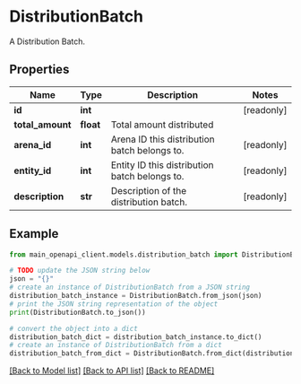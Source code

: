 # DistributionBatch

A Distribution Batch.

## Properties

Name | Type | Description | Notes
------------ | ------------- | ------------- | -------------
**id** | **int** |  | [readonly] 
**total_amount** | **float** | Total amount distributed | 
**arena_id** | **int** | Arena ID this distribution batch belongs to. | [readonly] 
**entity_id** | **int** | Entity ID this distribution batch belongs to. | [readonly] 
**description** | **str** | Description of the distribution batch. | [readonly] 

## Example

```python
from main_openapi_client.models.distribution_batch import DistributionBatch

# TODO update the JSON string below
json = "{}"
# create an instance of DistributionBatch from a JSON string
distribution_batch_instance = DistributionBatch.from_json(json)
# print the JSON string representation of the object
print(DistributionBatch.to_json())

# convert the object into a dict
distribution_batch_dict = distribution_batch_instance.to_dict()
# create an instance of DistributionBatch from a dict
distribution_batch_from_dict = DistributionBatch.from_dict(distribution_batch_dict)
```
[[Back to Model list]](../README.md#documentation-for-models) [[Back to API list]](../README.md#documentation-for-api-endpoints) [[Back to README]](../README.md)


